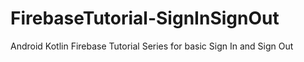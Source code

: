 # FirebaseTutorial-SignInSignOut
Android Kotlin Firebase Tutorial Series for basic Sign In and Sign Out
